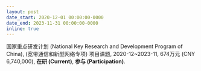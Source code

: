 ```yaml
---
layout: post
date_start: 2020-12-01 00:00:00-0000
date_end: 2023-11-31 00:00:00-0000
inline: true
---
```


国家重点研发计划 (National Key Research and Development Program of China), (宽带通信和新型网络专项) 项目课题, 2020-12~2023-11, 674万元 (CNY 6,740,000), **在研 (Current)**, **参与 (Participation)**.
